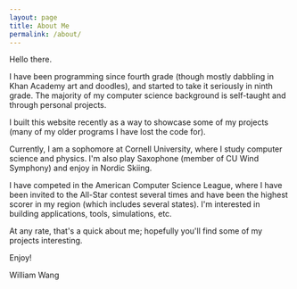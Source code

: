 ```yaml
---
layout: page
title: About Me
permalink: /about/
---
```


Hello there.

I have been programming since fourth grade (though mostly dabbling in Khan Academy art and doodles), and started to take it seriously in ninth grade. The majority of my computer science background is self-taught and through personal projects.

I built this website recently as a way to showcase some of my projects (many of my older programs I have lost the code for).

Currently, I am a sophomore at Cornell University, where I study computer science and physics. I'm also play Saxophone (member of CU Wind Symphony) and enjoy in Nordic Skiing.

I have competed in the American Computer Science League, where I have been invited to the All-Star contest several times and have been the highest scorer in my region (which includes several states). I'm interested in building applications, tools, simulations, etc. 

At any rate, that's a quick about me; hopefully you'll find some of my projects interesting.

Enjoy!

William Wang


